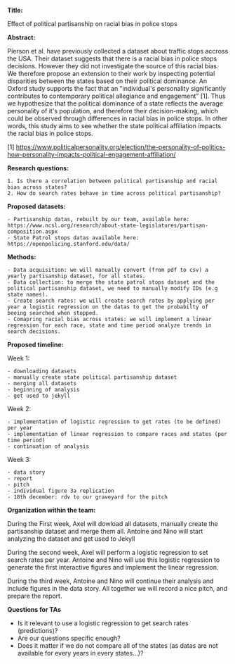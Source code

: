 **Title:** 

Effect of political partisanship on racial bias in police stops

**Abstract:**

Pierson et al. have previously collected a dataset about traffic stops accross the USA. Their dataset suggests that there is a racial bias in police stops decisions. However they did not investigate the source of this racial bias. We therefore propose an extension to their work by inspecting potential disparities between the states based on their political dominance. 
An Oxford study supports the fact that an "individual's personality significantly contributes to contemporary political allegiance and engagement" [1]. Thus we hypothesize that the political dominance of a state reflects the average personality of it's population, and therefore their decision-making, which could be observed through differences in racial bias in police stops. In other words, this study aims to see whether the state political affiliation impacts the racial bias in police stops.

[1] https://www.politicalpersonality.org/election/the-personality-of-politics-how-personality-impacts-political-engagement-affiliation/

**Research questions:**
    
    1. Is there a correlation between political partisanship and racial bias across states? 
    2. How do search rates behave in time across political partisanship?

**Proposed datasets:**

    - Partisanship datas, rebuilt by our team, available here: https://www.ncsl.org/research/about-state-legislatures/partisan-composition.aspx
    - State Patrol stops datas available here: https://openpolicing.stanford.edu/data/

**Methods:**

    - Data acquisition: we will manually convert (from pdf to csv) a yearly partisanship dataset, for all states.
    - Data collection: to merge the state patrol stops dataset and the political partisanship dataset, we need to manually modify IDs (e.g state names).
    - Create search rates: we will create search rates by applying per year a logistic regression on the datas to get the probabilty of beeing searched when stopped. 
    - Comapring racial bias across states: we will implement a linear regression for each race, state and time period analyze trends in search decisions.

**Proposed timeline:**

Week 1: 

    - downloading datasets
    - manually create state political partisanship dataset
    - merging all datasets
    - beginning of analysis
    - get used to jekyll
    
Week 2: 

    - implementation of logistic regression to get rates (to be defined) per year
    - implementation of linear regression to compare races and states (per time period)
    - continuation of analysis

Week 3: 

    - data story
    - report
    - pitch
    - individual figure 3a replication
    - 18th december: rdv to our graveyard for the pitch

**Organization within the team:**

During the First week, Axel will dowload all datasets, manually create the partisanship dataset and merge them all. 
Antoine and Nino will start analyzing the dataset and get used to Jekyll

During the second week, Axel will perform a logistic regression to set search rates per year. Antoine and Nino will use this logistic regression to generate the first interactive figures and implement the linear regression.

During the third week, Antoine and Nino will continue their analysis and include figures in the data story. All together we will record a nice pitch, and prepare the report. 

**Questions for TAs**

- Is it relevant to use a logistic regression to get search rates (predictions)? 
- Are our questions specific enough? 
- Does it matter if we do not compare all of the states (as datas are not available for every years in every states...)? 
